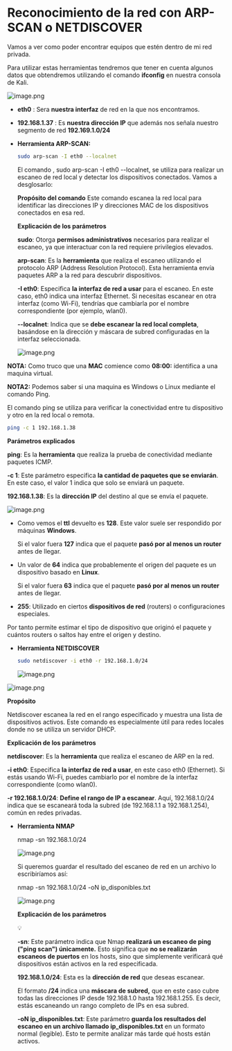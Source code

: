 # Reconocimiento de la red con ARP-SCAN o NETDISCOVER

Vamos a ver como poder encontrar equipos que estén dentro de mi red privada.

Para utilizar estas herramientas tendremos que tener en cuenta algunos datos que obtendremos utilizando el comando **ifconfig** en nuestra consola de Kali.

![image.png](image%209.png)

- **eth0** : Sera **nuestra interfaz** de red en la que nos encontramos.
- **192.168.1.37** : Es **nuestra dirección IP** que además nos señala nuestro segmento de red **192.169.1.0/24**

- **Herramienta ARP-SCAN:**
    
    ```bash
    sudo arp-scan -I eth0 --localnet 
    ```
    
    El comando , sudo arp-scan -I eth0 --localnet, se utiliza para realizar un escaneo de red local y detectar los dispositivos conectados. Vamos a desglosarlo:
    
    **Propósito del comando**
    Este comando escanea la red local para identificar las direcciones IP y direcciones MAC de los dispositivos conectados en esa red.
    
    **Explicación de los parámetros**
    
    **sudo**: Otorga **permisos administrativos** necesarios para realizar el escaneo, ya que interactuar con la red requiere privilegios elevados.
    
    **arp-scan**: Es la **herramienta** que realiza el escaneo utilizando el protocolo ARP (Address Resolution Protocol). Esta herramienta envía paquetes ARP a la red para descubrir dispositivos.
    
    **-I eth0**: Especifica **la interfaz de red a usar** para el escaneo. En este caso, eth0 indica una interfaz Ethernet. Si necesitas escanear en otra interfaz (como Wi-Fi), tendrías que cambiarla por el nombre correspondiente (por ejemplo, wlan0).
    
    **--localnet**: Indica que se **debe escanear la red local completa**, basándose en la dirección y máscara de subred configuradas en la interfaz seleccionada.
    
    ![image.png](image%2010.png)
    

**NOTA:** Como truco que una **MAC** comience como **08:00:** identifica a una maquina virtual.

**NOTA2:** Podemos saber si una maquina es Windows o Linux mediante el comando Ping.

El comando ping se utiliza para verificar la conectividad entre tu dispositivo y otro en la red local o remota. 

```bash
ping -c 1 192.168.1.38
```

**Parámetros explicados**

**ping**: Es la **herramienta** que realiza la prueba de conectividad mediante paquetes ICMP.

**-c 1**: Este parámetro especifica **la cantidad de paquetes que se enviarán**. En este caso, el valor 1 indica que solo se enviará un paquete.

**192.168.1.38**: Es la **dirección IP** del destino al que se envía el paquete.

![image.png](image%2011.png)

- Como vemos el **ttl** devuelto es **128**. Este valor suele ser respondido por máquinas **Windows**.
    
    Si el valor fuera **127**  indica que el paquete **pasó por al menos un router** antes de llegar.
    
- Un valor de **64** indica que probablemente el origen del paquete es un dispositivo basado en **Linux**.
    
    Si el valor fuera **63**  indica que el paquete **pasó por al menos un router** antes de llegar.
    
- **255**: Utilizado en ciertos **dispositivos de red** (routers) o configuraciones especiales.

Por tanto permite estimar el tipo de dispositivo que originó el paquete y cuántos routers o saltos hay entre el origen y destino.

- **Herramienta NETDISCOVER**
    
    
    ```bash
    sudo netdiscover -i eth0 -r 192.168.1.0/24 
    ```
    
    ![image.png](image%2012.png)
    

![image.png](image%2013.png)

**Propósito**

Netdiscover escanea la red en el rango especificado y muestra una lista de dispositivos activos. Este comando es especialmente útil para redes locales donde no se utiliza un servidor DHCP.

**Explicación de los parámetros**

**netdiscover**: Es la **herramienta** que realiza el escaneo de ARP en la red.

**-i eth0**: Especifica **la interfaz de red a usar**, en este caso eth0 (Ethernet). Si estás usando Wi-Fi, puedes cambiarlo por el nombre de la interfaz correspondiente (como wlan0).

**-r 192.168.1.0/24**: **Define el rango de IP a escanear**. Aquí, 192.168.1.0/24 indica que se escaneará toda la subred (de 192.168.1.1 a 192.168.1.254), común en redes privadas.

- **Herramienta NMAP**
    
    
    nmap -sn 192.168.1.0/24  
    
    ![image.png](image%2014.png)
    
    Si queremos guardar el resultado del escaneo de red en un archivo lo escribiríamos así:
    
    nmap -sn 192.168.1.0/24 -oN ip_disponibles.txt
    
    ![image.png](image%2015.png)
    
    **Explicación de los parámetros**
    
    <aside>
    💡
    
    **-sn**: Este parámetro indica que Nmap **realizará un escaneo de ping ("ping scan") únicamente.** Esto significa que **no se realizarán escaneos de puertos** en los hosts, sino que simplemente verificará qué dispositivos están activos en la red especificada.
    
    **192.168.1.0/24**: Esta es la **dirección de red** que deseas escanear.
    
    El formato **/24** indica una **máscara de subred,** que en este caso cubre todas las direcciones IP desde 192.168.1.0 hasta 192.168.1.255. Es decir, estás escaneando un rango completo de IPs en esa subred.
    
    **-oN ip_disponibles.txt**: Este parámetro **guarda los resultados del escaneo en un archivo llamado ip_disponibles.txt** en un formato normal (legible). Esto te permite analizar más tarde qué hosts están activos.
    
    </aside>
